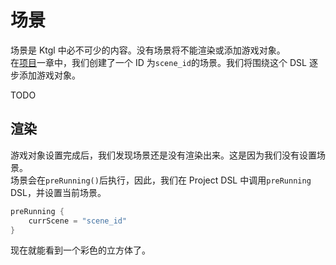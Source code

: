 # 场景

场景是 Ktgl 中必不可少的内容。没有场景将不能渲染或添加游戏对象。  
在[项目](project.md)一章中，我们创建了一个 ID 为`scene_id`的场景。我们将围绕这个 DSL 逐步添加游戏对象。

TODO

## 渲染

游戏对象设置完成后，我们发现场景还是没有渲染出来。这是因为我们没有设置场景。  
场景会在`preRunning()`后执行，因此，我们在 Project DSL 中调用`preRunning` DSL，并设置当前场景。

```kotlin
preRunning {
    currScene = "scene_id"
}
```

现在就能看到一个彩色的立方体了。
